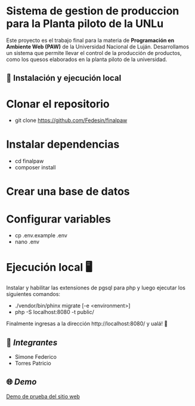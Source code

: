 # Sistema de gestion de produccion para la Planta piloto de la UNLu

Este proyecto es el trabajo final para la materia de **Programación en Ambiente Web (PAW)** de la Universidad Nacional de Luján. Desarrollamos un sistema que permite llevar el control de la producción de productos, como los quesos elaborados en la planta piloto de la universidad. 


## 🚀 Instalación y ejecución local

# Clonar el repositorio
* git clone https://github.com/Fedesin/finalpaw

# Instalar dependencias
* cd finalpaw
* composer install

# Crear una base de datos

# Configurar variables
* cp .env.example .env
* nano .env

# Ejecución local 🖥️
Instalar y habilitar las extensiones de pgsql para php y luego ejecutar los siguientes comandos:
* ./vendor/bin/phinx migrate [-e \<environment\>]
* php -S localhost:8080 -t public/

Finalmente ingresas a la dirección http://localhost:8080/ y ualá! 🎉


## 👥 *Integrantes*
 - Simone Federico
 - Torres Patricio
 
## 🌐 *Demo*
 [Demo de prueba del sitio web](https://finalpaw.onrender.com/)

